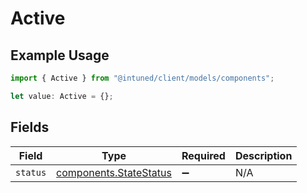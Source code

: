 # Active

## Example Usage

```typescript
import { Active } from "@intuned/client/models/components";

let value: Active = {};
```

## Fields

| Field                                                            | Type                                                             | Required                                                         | Description                                                      |
| ---------------------------------------------------------------- | ---------------------------------------------------------------- | ---------------------------------------------------------------- | ---------------------------------------------------------------- |
| `status`                                                         | [components.StateStatus](../../models/components/statestatus.md) | :heavy_minus_sign:                                               | N/A                                                              |